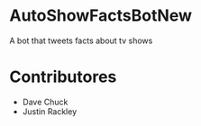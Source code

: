 # AutoShowFactsBotNew
A bot that tweets facts about tv shows

# Contributores
* Dave Chuck
* Justin Rackley
